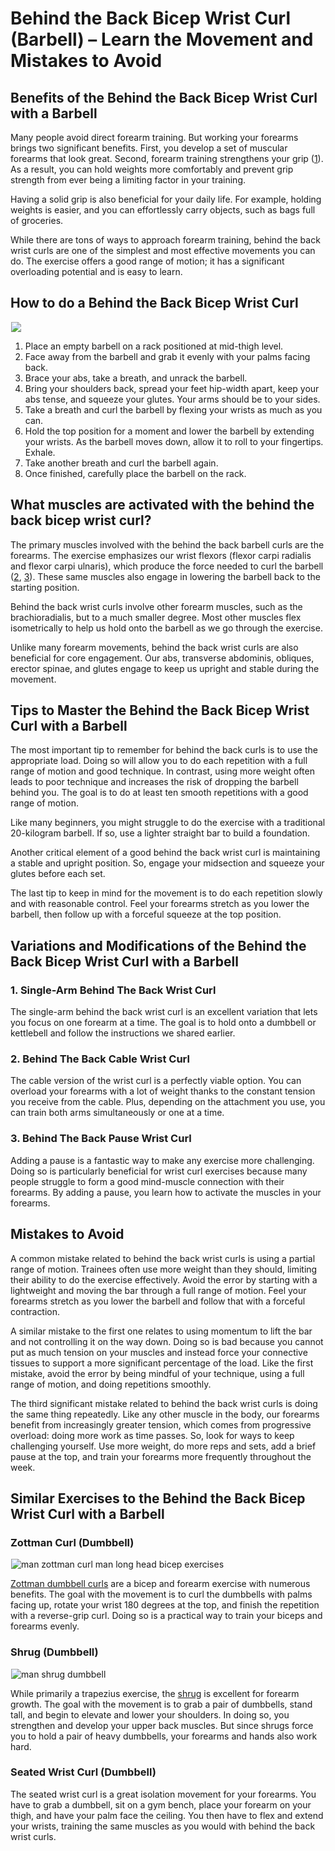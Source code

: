 # Behind the Back Bicep Wrist Curl (Barbell) – Learn the Movement and Mistakes to Avoid

## Benefits of the Behind the Back Bicep Wrist Curl with a Barbell

Many people avoid direct forearm training. But working your forearms brings two significant benefits. First, you develop a set of muscular forearms that look great. Second, forearm training strengthens your grip ([1](https://www.ncbi.nlm.nih.gov/pmc/articles/PMC4540837/)). As a result, you can hold weights more comfortably and prevent grip strength from ever being a limiting factor in your training.

Having a solid grip is also beneficial for your daily life. For example, holding weights is easier, and you can effortlessly carry objects, such as bags full of groceries.

While there are tons of ways to approach forearm training, behind the back wrist curls are one of the simplest and most effective movements you can do. The exercise offers a good range of motion; it has a significant overloading potential and is easy to learn.

## How to do a Behind the Back Bicep Wrist Curl 

![](data:image/gif;base64,R0lGODlhAQABAAAAACH5BAEKAAEALAAAAAABAAEAAAICTAEAOw==)![]( https://pump-app.s3.eu-west-2.amazonaws.com/exercise-assets/01041101-Barbell-Standing-Back-Wrist-Curl_Forearms_small.jpg)

  1. Place an empty barbell on a rack positioned at mid-thigh level.
  2. Face away from the barbell and grab it evenly with your palms facing back.
  3. Brace your abs, take a breath, and unrack the barbell. 
  4. Bring your shoulders back, spread your feet hip-width apart, keep your abs tense, and squeeze your glutes. Your arms should be to your sides.
  5. Take a breath and curl the barbell by flexing your wrists as much as you can.
  6. Hold the top position for a moment and lower the barbell by extending your wrists. As the barbell moves down, allow it to roll to your fingertips. Exhale.
  7. Take another breath and curl the barbell again.
  8. Once finished, carefully place the barbell on the rack.

## What muscles are activated with the behind the back bicep wrist curl?

The primary muscles involved with the behind the back barbell curls are the forearms. The exercise emphasizes our wrist flexors (flexor carpi radialis and flexor carpi ulnaris), which produce the force needed to curl the barbell ([2](https://www.physio-pedia.com/Flexor_Carpi_Radialis), [3](https://www.physio-pedia.com/Flexor_Carpi_Ulnaris_Muscle)). These same muscles also engage in lowering the barbell back to the starting position. 

Behind the back wrist curls involve other forearm muscles, such as the brachioradialis, but to a much smaller degree. Most other muscles flex isometrically to help us hold onto the barbell as we go through the exercise.

Unlike many forearm movements, behind the back wrist curls are also beneficial for core engagement. Our abs, transverse abdominis, obliques, erector spinae, and glutes engage to keep us upright and stable during the movement.

## Tips to Master the Behind the Back Bicep Wrist Curl with a Barbell

The most important tip to remember for behind the back curls is to use the appropriate load. Doing so will allow you to do each repetition with a full range of motion and good technique. In contrast, using more weight often leads to poor technique and increases the risk of dropping the barbell behind you. The goal is to do at least ten smooth repetitions with a good range of motion.

Like many beginners, you might struggle to do the exercise with a traditional 20-kilogram barbell. If so, use a lighter straight bar to build a foundation.

Another critical element of a good behind the back wrist curl is maintaining a stable and upright position. So, engage your midsection and squeeze your glutes before each set.

The last tip to keep in mind for the movement is to do each repetition slowly and with reasonable control. Feel your forearms stretch as you lower the barbell, then follow up with a forceful squeeze at the top position.

## Variations and Modifications of the Behind the Back Bicep Wrist Curl with a Barbell

### 1\. Single-Arm Behind The Back Wrist Curl

The single-arm behind the back wrist curl is an excellent variation that lets you focus on one forearm at a time. The goal is to hold onto a dumbbell or kettlebell and follow the instructions we shared earlier.

### 2\. Behind The Back Cable Wrist Curl

The cable version of the wrist curl is a perfectly viable option. You can overload your forearms with a lot of weight thanks to the constant tension you receive from the cable. Plus, depending on the attachment you use, you can train both arms simultaneously or one at a time.

### 3\. Behind The Back Pause Wrist Curl

Adding a pause is a fantastic way to make any exercise more challenging. Doing so is particularly beneficial for wrist curl exercises because many people struggle to form a good mind-muscle connection with their forearms. By adding a pause, you learn how to activate the muscles in your forearms.

## Mistakes to Avoid

A common mistake related to behind the back wrist curls is using a partial range of motion. Trainees often use more weight than they should, limiting their ability to do the exercise effectively. Avoid the error by starting with a lightweight and moving the bar through a full range of motion. Feel your forearms stretch as you lower the barbell and follow that with a forceful contraction. 

A similar mistake to the first one relates to using momentum to lift the bar and not controlling it on the way down. Doing so is bad because you cannot put as much tension on your muscles and instead force your connective tissues to support a more significant percentage of the load. Like the first mistake, avoid the error by being mindful of your technique, using a full range of motion, and doing repetitions smoothly. 

The third significant mistake related to behind the back wrist curls is doing the same thing repeatedly. Like any other muscle in the body, our forearms benefit from increasingly greater tension, which comes from progressive overload: doing more work as time passes. So, look for ways to keep challenging yourself. Use more weight, do more reps and sets, add a brief pause at the top, and train your forearms more frequently throughout the week.

## Similar Exercises to the Behind the Back Bicep Wrist Curl with a Barbell

### Zottman Curl (Dumbbell)

![man zottman curl man long head bicep exercises](data:image/gif;base64,R0lGODlhAQABAAAAACH5BAEKAAEALAAAAAABAAEAAAICTAEAOw==)![man zottman curl man long head bicep exercises](https://www.hevyapp.com/wp-content/uploads/DSC03280-3-1024x719.jpg)

[Zottman dumbbell curls](https://www.hevyapp.com/exercises/how-to-zottman-curl-dumbbell/) are a bicep and forearm exercise with numerous benefits. The goal with the movement is to curl the dumbbells with palms facing up, rotate your wrist 180 degrees at the top, and finish the repetition with a reverse-grip curl. Doing so is a practical way to train your biceps and forearms evenly.

### Shrug (Dumbbell)

![man shrug dumbbell](data:image/gif;base64,R0lGODlhAQABAAAAACH5BAEKAAEALAAAAAABAAEAAAICTAEAOw==)![man shrug dumbbell](https://www.hevyapp.com/wp-content/uploads/DSC03216-1-1024x497.jpg)

While primarily a trapezius exercise, the [shrug](https://www.hevyapp.com/exercises/how-to-shrug-dumbbell/) is excellent for forearm growth. The goal with the movement is to grab a pair of dumbbells, stand tall, and begin to elevate and lower your shoulders. In doing so, you strengthen and develop your upper back muscles. But since shrugs force you to hold a pair of heavy dumbbells, your forearms and hands also work hard.

### Seated Wrist Curl (Dumbbell)

The seated wrist curl is a great isolation movement for your forearms. You have to grab a dumbbell, sit on a gym bench, place your forearm on your thigh, and have your palm face the ceiling. You then have to flex and extend your wrists, training the same muscles as you would with behind the back wrist curls.